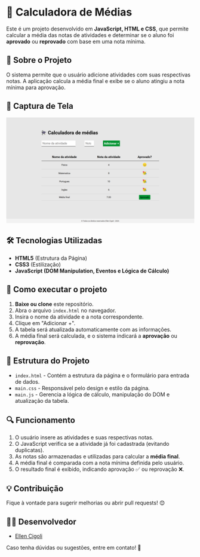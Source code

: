 # 📘 Calculadora de Médias

Este é um projeto desenvolvido em **JavaScript, HTML e CSS**, que permite calcular a média das notas de atividades e determinar se o aluno foi **aprovado** ou **reprovado** com base em uma nota mínima.

## 📌 Sobre o Projeto
O sistema permite que o usuário adicione atividades com suas respectivas notas. A aplicação calcula a média final e exibe se o aluno atingiu a nota mínima para aprovação.

## 📸 Captura de Tela

![Calculadora de Medias](./images/imagem_projeto.png)

## 🛠️ Tecnologias Utilizadas
- **HTML5** (Estrutura da Página)
- **CSS3** (Estilização)
- **JavaScript (DOM Manipulation, Eventos e Lógica de Cálculo)**

## 🚀 Como executar o projeto

1. **Baixe ou clone** este repositório.
2. Abra o arquivo `index.html` no navegador.
3. Insira o nome da atividade e a nota correspondente.
4. Clique em "Adicionar +".
5. A tabela será atualizada automaticamente com as informações.
6. A média final será calculada, e o sistema indicará a **aprovação** ou **reprovação**.

## 📜 Estrutura do Projeto
- `index.html` - Contém a estrutura da página e o formulário para entrada de dados.
- `main.css` - Responsável pelo design e estilo da página.
- `main.js` - Gerencia a lógica de cálculo, manipulação do DOM e atualização da tabela.

## 🔍 Funcionamento
1. O usuário insere as atividades e suas respectivas notas.
2. O JavaScript verifica se a atividade já foi cadastrada (evitando duplicatas).
3. As notas são armazenadas e utilizadas para calcular a **média final**.
4. A média final é comparada com a nota mínima definida pelo usuário.
5. O resultado final é exibido, indicando aprovação ✅ ou reprovação ❌.

## 💡 Contribuição

Fique à vontade para sugerir melhorias ou abrir pull requests! 😊

## 👩‍💻 Desenvolvedor

- [Ellen Cigoli](https://github.com/ellencigoli/)

Caso tenha dúvidas ou sugestões, entre em contato! 💬
